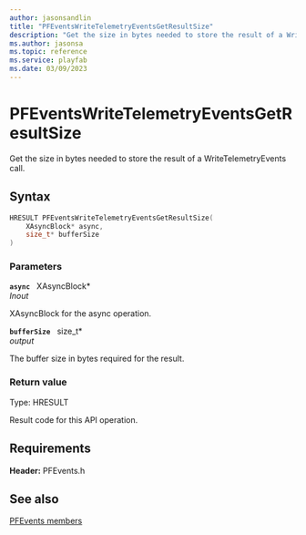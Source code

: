 ```yaml
---
author: jasonsandlin
title: "PFEventsWriteTelemetryEventsGetResultSize"
description: "Get the size in bytes needed to store the result of a WriteTelemetryEvents call."
ms.author: jasonsa
ms.topic: reference
ms.service: playfab
ms.date: 03/09/2023
---
```


# PFEventsWriteTelemetryEventsGetResultSize  

Get the size in bytes needed to store the result of a WriteTelemetryEvents call.  

## Syntax  
  
```cpp
HRESULT PFEventsWriteTelemetryEventsGetResultSize(  
    XAsyncBlock* async,  
    size_t* bufferSize  
)  
```  
  
### Parameters  
  
**`async`** &nbsp; XAsyncBlock*  
*_Inout_*  
  
XAsyncBlock for the async operation.  
  
**`bufferSize`** &nbsp; size_t*  
*output*  
  
The buffer size in bytes required for the result.  
  
  
### Return value
Type: HRESULT
  
Result code for this API operation.
  
  
## Requirements  
  
**Header:** PFEvents.h
  
## See also  
[PFEvents members](../pfevents_members.md)  

  
  

